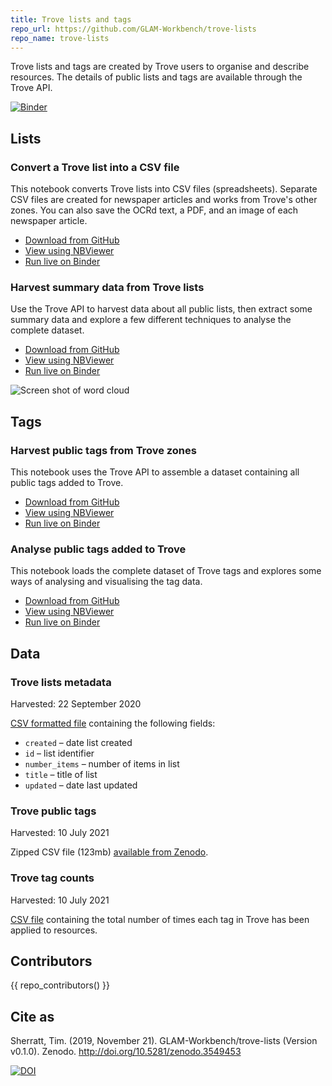 ```yaml
---
title: Trove lists and tags
repo_url: https://github.com/GLAM-Workbench/trove-lists
repo_name: trove-lists
---
```


Trove lists and tags are created by Trove users to organise and describe resources. The details of public lists and tags are available through the Trove API.

[![Binder](https://mybinder.org/badge_logo.svg)](https://mybinder.org/v2/gh/GLAM-Workbench/trove-lists/master?urlpath=lab)

## Lists

### Convert a Trove list into a CSV file  
This notebook converts Trove lists into CSV files (spreadsheets). Separate CSV files are created for newspaper articles and works from Trove's other zones. You can also save the OCRd text, a PDF, and an image of each newspaper article.

* [Download from GitHub](https://github.com/GLAM-Workbench/trove-lists/blob/master/Convert-a-Trove-list-into-a-CSV-file.ipynb)
* [View using NBViewer](https://nbviewer.jupyter.org/github/GLAM-Workbench/trove-lists/blob/master/Convert-a-Trove-list-into-a-CSV-file.ipynb)
* [Run live on Binder](https://mybinder.org/v2/gh/GLAM-Workbench/trove-lists/master?urlpath=lab/tree/Convert-a-Trove-list-into-a-CSV-file.ipynb)

### Harvest summary data from Trove lists
Use the Trove API to harvest data about all public lists, then extract some summary data and explore a few different techniques to analyse the complete dataset.

* [Download from GitHub](https://github.com/GLAM-Workbench/trove-lists/blob/master/Harvest-summary-data-from-lists.ipynb)
* [View using NBViewer](https://nbviewer.jupyter.org/github/GLAM-Workbench/trove-lists/blob/master/Harvest-summary-data-from-lists.ipynb)
* [Run live on Binder](https://mybinder.org/v2/gh/GLAM-Workbench/trove-lists/master?urlpath=lab/tree/Harvest-summary-data-from-lists.ipynb)

![Screen shot of word cloud](images/trove-lists.png)

## Tags

### Harvest public tags from Trove zones  
This notebook uses the Trove API to assemble a dataset containing all public tags added to Trove.

* [Download from GitHub](https://github.com/GLAM-Workbench/trove-lists/blob/master/harvest-tags.ipynb)
* [View using NBViewer](https://nbviewer.jupyter.org/github/GLAM-Workbench/trove-lists/blob/master/harvest-tags.ipynb)
* [Run live on Binder](https://mybinder.org/v2/gh/GLAM-Workbench/trove-lists/master?urlpath=lab/tree/harvest-tags.ipynb)

### Analyse public tags added to Trove  
This notebook loads the complete dataset of Trove tags and explores some ways of analysing and visualising the tag data.

* [Download from GitHub](https://github.com/GLAM-Workbench/trove-lists/blob/master/analyse_tags.ipynb)
* [View using NBViewer](https://nbviewer.jupyter.org/github/GLAM-Workbench/trove-lists/blob/master/analyse_tags.ipynb)
* [Run live on Binder](https://mybinder.org/v2/gh/GLAM-Workbench/trove-lists/master?urlpath=lab/tree/analyse_tags.ipynb)

## Data

### Trove lists metadata

Harvested: 22 September 2020

[CSV formatted file](https://github.com/GLAM-Workbench/trove-lists/blob/master/data/trove-lists-2020-09-22.csv) containing the following fields:  

+ `created` – date list created
+ `id` – list identifier
+ `number_items` – number of items in list
+ `title` – title of list
+ `updated` – date last updated

### Trove public tags

Harvested: 10 July 2021

Zipped CSV file (123mb) [available from Zenodo](https://doi.org/10.5281/zenodo.5094314).

### Trove tag counts

Harvested: 10 July 2021

[CSV file](https://github.com/GLAM-Workbench/trove-lists/blob/master/trove_tag_counts_20210710.csv) containing the total number of times each tag in Trove has been applied to resources.

## Contributors

{{ repo_contributors() }}

## Cite as

Sherratt, Tim. (2019, November 21). GLAM-Workbench/trove-lists (Version v0.1.0). Zenodo. <http://doi.org/10.5281/zenodo.3549453>

[![DOI](https://zenodo.org/badge/DOI/10.5281/zenodo.3549454.svg)](https://doi.org/10.5281/zenodo.3549454)
